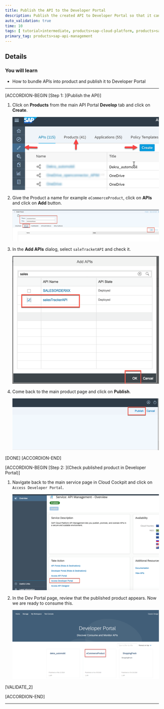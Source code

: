 ```yaml
---
title: Publish the API to the Developer Portal
description: Publish the created API to Developer Portal so that it can be consumed by external developers.
auto_validation: true
time: 10
tags: [ tutorial>intermediate, products>sap-cloud-platform, products>sap-api-management]
primary_tag: products>sap-api-management
---
```


## Details
### You will learn
  - How to bundle APIs into product and publish it to Developer Portal

---

[ACCORDION-BEGIN [Step 1: ](Publish the API)]

1. Click on **Products** from the main API Portal **Develop** tab and click on **Create**.

    ![Create Product](01-create-product.png)

2. Give the Product a name for example `eCommerceProduct`, click on **APIs** and click on **Add** button.

    ![Product Details](02-name-product.png)

3. In the **Add APIs** dialog, select `saleTracketAPI` and check it.

    ![Add API](03-add-api.png)

4. Come back to the main product page and click on **Publish**.

    ![Publish API](04-publish-product.png)

[DONE]
[ACCORDION-END]

[ACCORDION-BEGIN [Step 2: ](Check published product in Developer Portal)]

1. Navigate  back to the main service page in Cloud Cockpit and click on `Access Developer Portal`.  

    ![Access Developer Portal](05-access-dev-portal.png)

2. In the Dev Portal page, review that the published product appears. Now we are ready to consume this.

    ![Response Handle](06-product-devportal.png)

[VALIDATE_2]

[ACCORDION-END]

---
